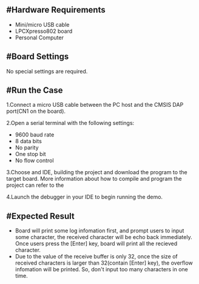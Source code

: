 #Hardware Requirements
------------------------
- Mini/micro USB cable
- LPCXpresso802 board
- Personal Computer

#Board Settings
------------------------
No special settings are required.

#Run the Case
------------------------
1.Connect a micro USB cable between the PC host and the CMSIS DAP port(CN1 on the board).

2.Open a serial terminal with the following settings:
  - 9600 baud rate
  - 8 data bits
  - No parity
  - One stop bit
  - No flow control
  
3.Choose and IDE, building the project and download the program to the target board.
  More information about how to compile and program the project can refer to the 
  
4.Launch the debugger in your IDE to begin running the demo.

#Expected Result
------------------------
- Board will print some log infomation first, and prompt users to input some character,
the received character will be echo back immediately. Once users press the [Enter] key,
board will print all the recieved character.
- Due to the value of the receive buffer is only 32, once the size of received characters
is larger than 32(contain [Enter] key), the overflow infomation will be printed. 
So, don't input too many characters in one time. 

